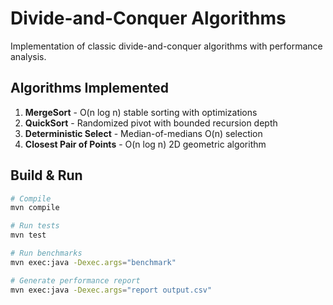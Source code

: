 # Divide-and-Conquer Algorithms

Implementation of classic divide-and-conquer algorithms with performance analysis.

## Algorithms Implemented

1. **MergeSort** - O(n log n) stable sorting with optimizations
2. **QuickSort** - Randomized pivot with bounded recursion depth
3. **Deterministic Select** - Median-of-medians O(n) selection
4. **Closest Pair of Points** - O(n log n) 2D geometric algorithm

## Build & Run
```bash
# Compile
mvn compile

# Run tests
mvn test

# Run benchmarks
mvn exec:java -Dexec.args="benchmark"

# Generate performance report
mvn exec:java -Dexec.args="report output.csv"